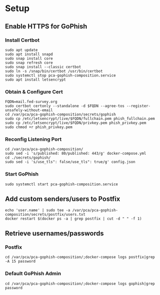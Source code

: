 # Setup
## Enable HTTPS for GoPhish
### Install Certbot
```
sudo apt update
sudo apt install snapd
sudo snap install core
sudo snap refresh core 
sudo snap install --classic certbot 
sudo ln -s /snap/bin/certbot /usr/bin/certbot
sudo systemctl stop pca-gophish-composition.service
sudo apt install letsencrypt
```
### Obtain & Configure Cert
```
FQDN=mail.fed-survey.org
sudo certbot certonly --standalone -d $FQDN --agree-tos --register-unsafely-without-email
cd /var/pca/pca-gophish-composition/secrets/gophish 
sudo cp /etc/letsencrypt/live/$FQDN/fullchain.pem phish_fullchain.pem
sudo cp /etc/letsencrypt/live/$FQDN/privkey.pem phish_privkey.pem
sudo chmod +r phish_privkey.pem
```
### Reconfig Listening Port
```
cd /var/pca/pca-gophish-composition/
sudo sed -i 's/published: 80/published: 443/g' docker-compose.yml
cd ./secrets/gophish/
sudo sed -i 's/use_tls": false/use_tls": true/g' config.json
```
### Start GoPhish
```
sudo systemctl start pca-gophish-composition.service
```
## Add custom senders/users to Postfix
```
echo 'user.name' | sudo tee -a /var/pca/pca-gophish-composition/secrets/postfix/users.txt
docker restart $(docker ps -a | grep postfix | cut -d " " -f 1)
```
## Retrieve usernames/passwords
### Postfix
```
cd /var/pca/pca-gophish-composition/;docker-compose logs postfix|grep -A 15 password
```
### Default GoPhish Admin
```
cd /var/pca/pca-gophish-composition/;docker-compose logs gophish|grep password